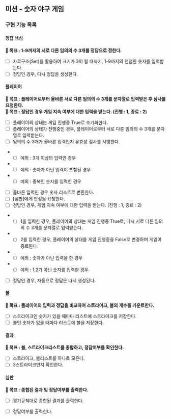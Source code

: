 ## 미션 - 숫자 야구 게임

### 구현 기능 목록

#### 정답 생성<br/>
**🔆 목표 : 1-9까지의 서로 다른 임의의 수 3개를 정답으로 정한다.**<br/>

- [ ] 자료구조(Set)을 활용하여 크기가 3이 될 때까지, 1-9까지의 랜덤한 숫자를 입력받는다.<br/>
- [ ] 정답인 경우, 다시 정답을 생성한다.<br/>

#### 플레이어<br/>
**🔆 목표 : 플레이어로부터 올바른 서로 다른 임의의 수 3개를 문자열로 입력받은 후 심사를 요청한다.**<br/>
**🔆 목표 : 정답인 경우 게임 지속 여부에 대한 입력을 받는다. (진행 : 1, 종료 : 2)**<br/>

- [ ] 플레이어의 상태는 게임 진행중 True로 초기화한다.<br/>
- [ ] 플레이어의 상태가 진행중인 경우, 플레이어로부터 서로 다른 임의의 수 3개를 문자열로 입력받는다.<br/>
- [ ] 임의의 수 3개가 올바른 입력인지 유효성 검사를 시행한다.<br/>
+ - [ ] 예외 : 3개 이상의 입력인 경우<br/>
+ - [ ] 예외 : 숫자가 아닌 입력이 포함된 경우<br/>
+ - [ ] 예외 : 중복인 숫자를 입력한 경우<br/>
- [ ] 올바른 입력인 경우 숫자 리스트로 변환한다.<br/>
- [ ] [심판]에게 판정을 요청한다.<br/>
- [ ] 정답인 경우, 게임 지속 여부에 대한 입력을 받는다. (진행 : 1, 종료 : 2)<br/>
+ - [ ] 1을 입력한 경우, 플레이어의 상태는 게임 진행중 True로, 다시 서로 다른 임의의 수 3개를 문자열로 입력받는다.<br/>
+ - [ ] 2를 입력한 경우, 플레이어의 상태를 게임 진행중을 False로 변경하며 게임이 종료된다. <br/>
+ - [ ] 예외 : 숫자가 아닌 입력을 한 경우<br/>
+ - [ ] 예외 : 1,2가 아닌 숫자를 입력한 경우<br/>
- [ ] 정답인 경우, 자동으로 정답은 다시 생성된다.<br/>

#### 볼<br/>
**🔆 목표 : 플레이어의 입력과 정답을 비교하여 스트라이크, 볼의 개수를 카운트한다.**<br/>

- [ ] 스트라이크인 숫자가 있을 때마다 리스트에 스트라이크를 저장한다.<br/>
- [ ] 볼인 숫자가 있을 때마다 리스트에 볼을 저장한다.<br/>

#### 결과  <br/>
**🔆 목표 : 볼, 스트라이크리스트를 종합하고, 정답여부를 확인한다.**<br/>

- [ ] 스트라이크, 볼리스트를 하나로 모은다.<br/>
- [ ] 3스트라이크인지 확인한다.<br/>

#### 심판<br/>
**🔆 목표 : 종합된 결과 및 정답여부를 출력한다.**<br/>

- [ ] 경기규칙대로 종합된 결과를 출력한다.<br/>
- [ ] 정답여부를 출력한다.<br/>
 
